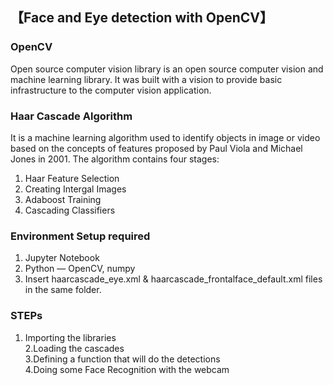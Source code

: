 ## 【**Face and Eye detection with OpenCV**】

### OpenCV<br />
Open source computer vision library is an open source computer vision and machine learning library. It was built with a vision to provide basic infrastructure to the computer vision application.<br />

### Haar Cascade Algorithm <br />
It is a machine learning algorithm used to identify objects in image or video based on the concepts of features proposed by Paul Viola and Michael Jones in 2001.
The algorithm contains four stages: <br />
1. Haar Feature Selection <br />
2. Creating Intergal Images <br />
3. Adaboost Training <br />
4. Cascading Classifiers <br />

### Environment Setup required <br />
1. Jupyter Notebook <br />
2. Python — OpenCV, numpy <br />
3. Insert haarcascade_eye.xml & haarcascade_frontalface_default.xml files in the same folder. <br />

### STEPs <br />

1. Importing the libraries <br />
2.Loading the cascades <br />3.Defining a function that will do the detections <br />4.Doing some Face Recognition with the webcam <br />
